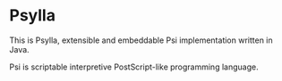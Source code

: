 # Psylla

This is Psylla, extensible and embeddable Psi implementation written in Java.

Psi is scriptable interpretive PostScript-like programming language.
